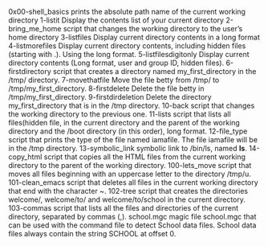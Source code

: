 0x00-shell_basics      prints the absolute path name of the current working directory
1-listit 	       Display the contents list of your current directory
2-bring_me_home        script that changes the working directory to the user’s home directory
3-listfiles	       Display current directory contents in a long format
4-listmorefiles        Display current directory contents, including hidden files (starting with .). Using the long format.
5-listfilesdigitonly   Display current directory contents (Long format, user and group ID, hidden files).
6-firstdirectory       script that creates a directory named my_first_directory in the /tmp/ directory.
7-movethatfile         Move the file betty from /tmp/ to /tmp/my_first_directory.
8-firstdelete	       Delete the file betty in /tmp/my_first_directory.
9-firstdirdeletion     Delete the directory my_first_directory that is in the /tmp directory.
10-back		       script that changes the working directory to the previous one.
11-lists	       script that lists all files(hidden file, in the current directory and the parent of the working directory and the /boot directory (in this order), long format.
12-file_type	       script that prints the type of the file named iamafile. The file iamafile will be in the /tmp directory.
13-symbolic_link       symbolic link to /bin/ls, named __ls__.
14-copy_html	       script that copies all the HTML files from the current working directory to the parent of the working directory.
100-lets_move	       script that moves all files beginning with an uppercase letter to the directory /tmp/u.
101-clean_emacs	       script that deletes all files in the current working directory that end with the character ~.
102-tree	       script that creates the directories welcome/, welcome/to/ and welcome/to/school in the current directory.
103-commas	       script that  lists all the files and directories of the current directory, separated by commas (,).
school.mgc	       magic file school.mgc that can be used with the command file to detect School data files. School data files always contain the string SCHOOL at offset 0.
